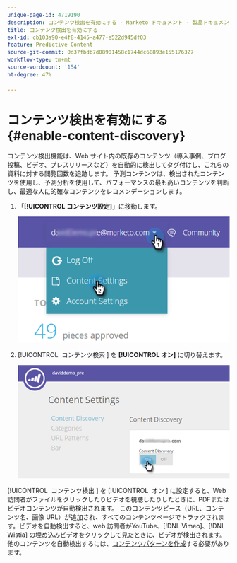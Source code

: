 ```yaml
---
unique-page-id: 4719190
description: コンテンツ検出を有効にする - Marketo ドキュメント - 製品ドキュメント
title: コンテンツ検出を有効にする
exl-id: cb103a90-e4f8-4145-a477-e522d945df03
feature: Predictive Content
source-git-commit: 0d37fbdb7d08901458c1744dc68893e155176327
workflow-type: tm+mt
source-wordcount: '154'
ht-degree: 47%

---
```


# コンテンツ検出を有効にする {#enable-content-discovery}

コンテンツ検出機能は、Web サイト内の既存のコンテンツ（導入事例、ブログ投稿、ビデオ、プレスリリースなど）を自動的に検出してタグ付けし、これらの資料に対する閲覧回数を追跡します。  予測コンテンツは、検出されたコンテンツを使用し、予測分析を使用して、パフォーマンスの最も高いコンテンツを判断し、最適な人に的確なコンテンツをレコメンデーションします。

1. 「**[!UICONTROL コンテンツ設定]**」に移動します。

   ![](assets/settings-dropdown-hand.png)

1. [!UICONTROL &#x200B; コンテンツ検索 &#x200B;] を **[!UICONTROL オン]** に切り替えます。

   ![](assets/content-discovery-on-hand.png)

[!UICONTROL &#x200B; コンテンツ検出 &#x200B;] を [!UICONTROL &#x200B; オン &#x200B;] に設定すると、Web 訪問者がファイルをクリックしたりビデオを視聴したりしたときに、PDFまたはビデオコンテンツが自動検出されます。 このコンテンツピース（URL、コンテンツ名、画像 URL）が追加され、すべてのコンテンツページでトラックされます。ビデオを自動検出すると、web 訪問者がYouTube、[!DNL Vimeo]、[!DNL Wistia] の埋め込みビデオをクリックして見たときに、ビデオが検出されます。 他のコンテンツを自動検出するには、[コンテンツパターンを作成](/help/marketo/product-docs/predictive-content/getting-started/create-content-patterns.md)する必要があります。
